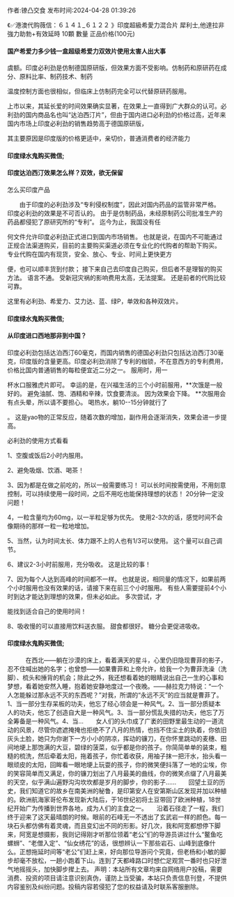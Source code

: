 <p>作者:镣凸交食 发布时间:2024-04-28 01:39:26</p>
<p>《✅港澳代购薇信：６１４１_６１２２ 》印度超級希愛力混合片 犀利士,他達拉非 強力助勃+有效延時 10顆 數量 正品价格(100元) </p>
									<h4>国产希爱力多少钱一盒超级希爱力双效片使用太害人出大事</h4><p>虞额。印度必利劲是仿制德国原研版，但效果方面不受影响。仿制药和原研药在成分、原料比率、制药技术、制药</p><p>温度控制方面也很相似，但临床上仿制药完全可以代替原研药服用。</p><p>上市以来，其延长爱的时间效果确实显著，在效果上一直得到广大群众的认可。必利劲的国内商品名也叫“达泊西汀片”，但由于国内进口必利劲的价格过高，近年来国内市场上印度必利劲的销售趋势高于德国原研版，</p><p>其主要原因是印度版的价格更适中，亲切价，普通消费者的经济能力</p><p></p><h4>	印度绿水鬼购买微信;</h4><p></p><h4>印度达泊西汀效果怎么样？双效，欲无保留</h4><p>怎么买印度产品</p><p>　　由于印度的必利劲涉及“专利侵权制度”，因此对国内药品的监管非常严格。 印度必利劲的效果是不可否认的。 由于是仿制药品，未经原制药公司批准生产的药品都侵犯了原研究所的“专利”。 迄今为止，我国没有任</p><p>何文件允许印度必利劲正式进口到国内市场销售。 也就是说，在国内不可能通过正规合法渠道购买，目前的主要购买渠道必须在专业化的代购者的帮助下购买。 专业代购在国内有现货，安全、放心、专业、时间上更快更方</p><p>便，也可以顺丰货到付款； 接下来自己去印度自己购买，但后者不是理智的购买方法。 语言不通。 受新冠灾祸的影响费用太高，无法提案。 还是前者的代购比较可靠。</p><p>  这里有必利劲、希爱力、艾力达、蓝、绿P，单效和各种双效片。</p><p></p><h4>	印度绿水鬼购买微信;</h4><p></p><h4>从印度进口西地那非到中国？</h4><p>印度必利劲包括达泊西汀60毫克，而国内销售的德国必利劲只包括达泊西汀30毫克，印度版的含量更高。印度必利劲消除了专利的枷锁，不在意西方的专利费用，价格比国内普通销售的每粒便宜近二分之一。 服用时，用一</p><p>杯水口服雅虎片即可。 幸运的是，在兴福生活的三个小时前服用，**次饿是一般好的。 避免油腻、饱、酒精和辛辣，饮食要清淡。 因为效果会下降。 **次服用会有点头晕，所以请不要担心。 喝热水，躺10--15分钟就行了</p><p>。 这是yao物的正常反应，随着次数的增加，副作用会逐渐消失，效果会进一步提高。</p><p>必利劲的使用方式看看</p><p> 1、空腹或饭后2小时内服用。</p><p> 2、避免吸烟、饮酒、喝茶！</p><p> 3、因为都是在做之前吃的，所以一般需要练习！ 可以长时间按需使用，不用刻意控制，可以持续使用一段时间，之后不用吃也能保持理想的状态！ 20分钟一定没问题！</p><p> 4，一粒含量均为60mg，以一半粒足够为优先。 使用2-3次的话，感觉时间不会像期待的那样一粒一粒地增加。</p><p> 5、当然，认为时间太长、体力跟不上的人也有1/3可以使用。 这个量可以自己调节。</p><p> 6、建议2-3小时前服用，充分吸收。 这是比较的事！</p><p> 7、因为每个人达到高峰的时间都不一样。 也就是说，相同量的情况下，如果前两个小时服用也没有效果的话，请接下来在前三个小时服用。 有些人需要提前4个小时到达才能达到理想的效果，但未必如此。 多次尝试，才</p><p>能找到适合自己的使用时间！</p><p> 8、吸收慢的可以直接用饮料送衣服。 甜食都很好。 糖分会更促进吸收。</p><p></p><h4>	印度绿水鬼购买微信;</h4>　　　在西北——躺在沙漠的床上，看着满天的星斗，心里仍旧隐现曹菲的影子，忍不住喊出她的名字；也曾想——如果曹菲和上帝允许，给我一个为曹菲洗澡（洗脚）、梳头和捶背的机会；除此之外，我还想看着她的眼睛说出自己一生的心事和梦想，看着她安然入睡，抱着她安静地度过一个夜晚。——赫拉克力特说：“一个人怎能躲过那永远不灭的东西呢？”对我，所谓的“永远不灭”的应当就是曹菲了。　　1、当一部分生存呆板的功夫，他忘了经心领会是一种风气。2、当一部分质疑本人的功夫，他忘了创造自大是一种风气。3、当一部分慌乱失措的功夫，他忘了万全筹备是一种风气。4、当...　　女人们的头巾成了广袤的田野里最生动的一道流动的风景，尽管你遮遮掩掩也拒绝不了八月的热情，也挡不住尘土的执着，你依旧灰头土脸，她只为你谢下一方小小的阴凉，挥动的镰刀，在你怀里跳动的麦穗、田间地埂上那饱满的大豆，碧绿的菠菜，似乎都是你的孩子。你简简单单的装束，粗糙的梳洗，然后牵着太阳，拖着孩子，你忙着收获，用袖子抹一把汗水，抬头看一眼顽皮的太阳，回眸看一眼地埂上玩耍的孩子，你的微笑便抖落了一地的尘埃，你的笑容简单而又满足，你的镰刀划出了八月最美的曲线，你的微笑点缀了八月最美的天空，似乎满山遍野沟沟坎坎都是岁月的脚步，你的影子……　　回望土豆的历史，我们知道它的故乡在南美洲的秘鲁，是印第安人在安第斯山区发现并加以种植的。欧洲航海家哥伦布发现新大陆后，于16世纪初将土豆带回了欧洲种植，18世纪开始广为传播到世界各地，成为人们的主食之一。　　沿着石径走了一程，我们终于迎来了这天最晴朗的时候。眼前的石峰无一不透出了玄武岩一样的颜色。每一块石头都仿佛有着灵魂，而且变幻出不同的形影。好几次，我和阿宽都想停下脚来，阿宽是想摄影，我则记得刚才听那位领着“老公”们的导游员讲过什么“鳌鱼吃螺蛳”、“老僧入定”、“仙女绣花”的话，很想辨认一下那些岩石、山峰到底像什么。正想拖延时间等“老公”们赶上来，好向那位导游问个究竟，但老杨和小敏的脚步却毫不放松，一趟小跑着下山。连到了天都峰路口时想伫足观赏一番时也只好泄气地摇摇头，加快脚步撵上去。				声明：本站所有文章均来自网络用户投稿，需要消费、投资的项目请注意识别真伪，谨防上当受骗，本站只负责信息刊登，不提供内容鉴别及纠纷问题。投稿内容若侵犯了您的权益请及时联系客服删除。				

